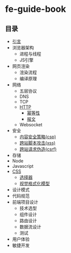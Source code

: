 # fe-guide-book

## 目录
  - [引言](./chapters/introduction.md)
  - 浏览器架构
    - 进程与线程
    - JS引擎
  - 网页渲染
    - 渲染流程
    - 编译原理
  - 网络
    - 五层协议
    - DNS
    - TCP
    - [HTTP](./chapters/http/overview.md)
      - [幂等性](./chapters/http/idempotence.md)
      - [报文](./chapters/http/message.md)
    - Websocket
  - 安全
    - [内容安全策略(csp)](./chapters/security/csp.md)
    - [跨站脚本攻击(xss)](./chapters/security/xss.md)
    - [跨站请求伪造(csrf)](./chapters/security/csrf.md)
  - 存储
  - Node
  - Javascript
  - [CSS](./chapters/css/overview.md)
    - [选择器](./chapters/css/selector.md)
    - [视觉格式化模型](./chapters/css/visual-formatting-model.md)
  - 设计模式
  - 代码规范
  - 前端项目设计
    - 技术选型
    - 组件设计
    - 路由设计
    - 数据流设计
    - 测试
  - 用户体验
  - 敏捷开发

